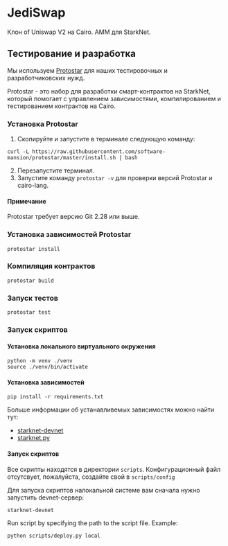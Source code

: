 # JediSwap

Клон of Uniswap V2 на Cairo. AMM для StarkNet.

## Тестирование и разработка

Мы используем [Protostar](https://docs.swmansion.com/protostar/) для наших тестировочных и разработчиковских нужд.

Protostar - это набор для разработки смарт-контрактов на StarkNet, который помогает с управлением зависимостями, компилированием и тестированием контрактов на Cairo. 

### Установка Protostar


1. Скопируйте и запустите в терминале следующую команду:
```
curl -L https://raw.githubusercontent.com/software-mansion/protostar/master/install.sh | bash
```
2. Перезапустите терминал.
3. Запустите команду `protostar -v` для проверки версий Protostar и cairo-lang.

#### Примечание 
Protostar требует версию Git 2.28 или выше.


### Установка зависимостей Protostar
```
protostar install
```

### Компиляция контрактов
```
protostar build
```

### Запуск тестов
```
protostar test
```

### Запуск скриптов


#### Установка локального виртуального окружения

```
python -m venv ./venv
source ./venv/bin/activate
```

#### Установка зависимостей
```
pip install -r requirements.txt
```

Больше информации об устанавливемых зависимостях можно найти тут:
* [starknet-devnet](https://github.com/Shard-Labs/starknet-devnet)
* [starknet.py](https://github.com/software-mansion/starknet.py)


#### Запуск скриптов

Все скрипты находятся в директории ```scripts```. Конфигурационный файл отсутсвует, пожалуйста, создайте свой в ```scripts/config```

Для запуска скриптов налокальной системе вам сначала нужно запустить devnet-сервер:
```
starknet-devnet
```

Run script by specifying the path to the script file. Example:
```
python scripts/deploy.py local
```
